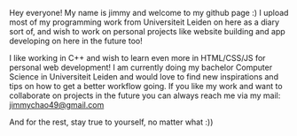 Hey everyone! My name is jimmy and welcome to my github page :)
I upload most of my programming work from Universiteit Leiden on here as a diary sort of, and wish to work on personal projects like website building and app developing on here
in the future too! 

I like working in C++ and wish to learn even more in HTML/CSS/JS for personal web development!
I am currently doing my bachelor Computer Science in Universiteit Leiden and would love to find new inspirations and tips on how to get a better workflow going.
If you like my work and want to collaborate on projects in the future you can always reach me via my mail: jimmychao49@gmail.com

And for the rest, stay true to yourself, no matter what :))

<!---
Jimmychao49/Jimmychao49 is a ✨ special ✨ repository because its `README.md` (this file) appears on your GitHub profile.
You can click the Preview link to take a look at your changes.
--->

